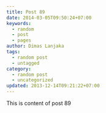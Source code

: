```yaml
---
title: Post 89
date: 2014-03-05T09:50:24+07:00
keywords:
  - random
  - post
  - pages
author: Dimas Lanjaka
tags:
  - random post
  - untagged
category:
  - random post
  - uncategorized
updated: 2013-12-14T09:21:22+07:00
---
```

This is content of post 89